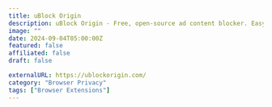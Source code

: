 ```yaml
---
title: uBlock Origin
description: uBlock Origin - Free, open-source ad content blocker. Easy on CPU and memory.
image: ""
date: 2024-09-04T05:00:00Z
featured: false
affiliated: false
draft: false

externalURL: https://ublockorigin.com/
category: "Browser Privacy"
tags: ["Browser Extensions"]
---
```

